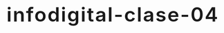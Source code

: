 # infodigital-clase-04
<!DOCTYPE html>
<html lang="es">
    <head>
        <meta charset="utf-8" />
        <meta name="viewport" content="width=device-width, initial-scale=1" />
        <link href="https://cdn.jsdelivr.net/npm/bootstrap@5.1.3/dist/css/bootstrap.min.css" rel="stylesheet" integrity="sha384-1BmE4kWBq78iYhFldvKuhfTAU6auU8tT94WrHftjDbrCEXSU1oBoqyl2QvZ6jIW3" crossorigin="anonymous" />
        <link rel="preconnect" href="https://fonts.googleapis.com">
<link rel="preconnect" href="https://fonts.gstatic.com" crossorigin>
<link href="https://fonts.googleapis.com/css2?family=Source+Sans+Pro:ital,wght@0,300;0,400;0,600;1,400&display=swap" rel="stylesheet">
        <style>
            :root {
                --bs-font-sans-serif: 'Source Sans Pro', sans-serif;
                --bs-body-color: #e9e8e8;
                --bs-body-bg: #070406;

            }
            @media (min-width: 992px) {
                .container {
                    max-width: 960px;
                }
            }
            h1, h2, h3 {
                letter-spacing: 0.15rem;
                font-weight: 600;
            }
            h1{
                font-size: calc(1.8rem + 1.8vw);
            }
            hr {
                border: 1px solid solid;
                max-width: 10vh;
                margin: 2.5rem auto;
            }
        </style>
        <title>How coronavirus is changing cities</title>
    </head>
    <body>
        <header class="container">
            <div class="row py-4">
                <div class="col-sm-11 col-md-10 col-lg-9 col-xl-8 col-xxl-7 mx-auto">
                    
                    <h1 class="mb-4 mt-5 text-center">How coronavirus is changing cities</h1>
                    
                    <h2 class="mb-5 text-center fs-6 text-white-50">OLIVIA BACIGALUPO & MANUELA MUNCHMEYER</h2>
                    
                    <p class="lead">Existen infografías impresas y digitales, hay varios aspectos que podemos destacar de cada una y que permiten hacer un análisis de los pros y contras que tienen. En este caso analizaremos la infografía "How the Coronavirus is changing cities" y la compararemos según el tipo de infografía (impresa o digital) que sea. </p>
                    
                </div>
            </div>
        </header>
        <main class="container">
            <div class="row g-4 pb-5">
                
                <!--INICIO DE LA PRIMERA PARTE-->
                
                <div class="col-sm-11 col-md-10 col-lg-9 col-xl-8 col-xxl-7 mx-auto">
                    
                    <hr />
                    
                    <h3 class="fs-4 text-center my-5">INFOGRAFÍA IMPRESA</h3>
                    
                    <p>En la infografía “How the coronavirus is changing cities” (hecha por Pablo Robles, Brian Wang, Dennis Wong, Darren Long, Alfonso Arranz y Andrew London) lo primero que llama la atención es una ilustración de una ciudad, la cual, al mirarla con mayor detenimiento nos muestra destacado en amarillo algunos de estos cambios que están ocurriendo debido a la reciente pandemia en las ciudades. Además, la ciudad contiene números marcando donde ocurren en este mapa las actividades explicadas abajo.</p>

                </div>
                <div class="col-md-11 col-lg-10 col-xl-9 col-xxl-8 mx-auto">
                    
                    <img loading="lazy" src="img/imagen-1.PNG" class="w-100 mb-2" alt="describe lo que se ve en la imagen" />

                </div>
                <div class="col-sm-11 col-md-10 col-lg-9 col-xl-8 col-xxl-7 mx-auto">
                    
                    <p>En la parte inferior de la infografía se explica con el uso de gráficos figurativos distintas medidas de seguridad. La primera explicando los protocolos y tecnologías usadas en aeropuertos.</p>

                </div>
                <div class="col-md-11 col-lg-10 col-xl-9 col-xxl-8 mx-auto">
                    
                    <img loading="lazy" src="img/imagen-2.PNG" class="w-100 mb-2" alt="describe lo que se ve en la imagen" />

                </div>
                <div class="col-sm-11 col-md-10 col-lg-9 col-xl-8 col-xxl-7 mx-auto">
                    
                    <p>El gráfico del punto 2 muestra tecnologías en puertas y escaleras mecánicas para evitar infecciones, mientras que en el 3 se muestra la nueva disposición en oficinas.</p>

                </div>
                <div class="col-md-11 col-lg-10 col-xl-9 col-xxl-8 mx-auto">
                    
                    <img loading="lazy" src="img/imagen-3.PNG" class="w-100 mb-2" alt="describe lo que se ve en la imagen" />

                </div>
                <div class="col-sm-11 col-md-10 col-lg-9 col-xl-8 col-xxl-7 mx-auto">
                    
                    <p>En el cuarto punto explican cómo pueden estar rediseñados en algún futuro los hospitales para un aislamiento especial más eficiente.

</p>

                </div>
                <div class="col-md-11 col-lg-10 col-xl-9 col-xxl-8 mx-auto">
                    
                    <img loading="lazy" src="img/imagen-4.PNG" class="w-100 mb-2" alt="describe lo que se ve en la imagen" />

                </div>
                <div class="col-sm-11 col-md-10 col-lg-9 col-xl-8 col-xxl-7 mx-auto">
                    
                    <p>El último punto muestra cómo en edificios pequeños se utilizan paredes movibles para generar un espacio versátil para distintas funciones.

</p>

                </div>
                <div class="col-md-11 col-lg-10 col-xl-9 col-xxl-8 mx-auto">
                    <img loading="lazy" src="img/imagen-0.PNG" class="w-100 mb-2" alt="describe lo que se ve en la imagen" />
                </div>
                
                <!--FIN DE LA PRIMERA PARTE-->
                
                <!--INICIO DE LA SEGUNDA PARTE-->
                
                <div class="col-sm-11 col-md-10 col-lg-9 col-xl-8 col-xxl-7 mx-auto">
                    
                    <hr />
                    
                    <h3 class="fs-4 text-center my-5">INFOGRAFÍA DIGITAL</h3>
                    
                    <p>Este primer gráfico introductorio al deslizar destaca cada tema que abordará la infografía, sin embargo no capta la atención suficiente hasta llegar al texto, debido a la cantidad de información que se despliega simultaneamente al arrastrar hacia abajo..</p>
                    
                    <img loading="lazy" src="img/imagen-5.png" class="w-100" alt="describe lo que se ve en la imagen" />

                    <p>El siguiente gráfico interactivo a diferencia del impreso, permite dimensionar y visualizar el cambio que surge en el espacio con las paredes adaptables de las que se hablan y que en este gráfico se mueven de un lado a otro.</p>
                    
                    <img loading="lazy" src="img/imagen-6.png" class="w-100" alt="describe lo que se ve en la imagen" />
                    
                    <p>Este gráfico también interactivo despliega información al poner el cursor sobre el texto del tema que se quiere abordar y que también aporta y es coherente al tema del que se está hablando, la automatización de la tecnología.</p>
                    
                    <img loading="lazy" src="img/imagen-7.png" class="w-100" alt="describe lo que se ve en la imagen" />
                    
                    <p>Por último, se puede ver el enfoque que ocurre en toda la infografia al desplazar la página dependiendo del punto que se quiere abordar y que permite captar mucho más la atención en algo en especifico y de una manera mucho más profunda en comparación a la infografía impresa que se muestra de una manera más general y sintética donde el usuario decide qué quiere ver y qué no.  </p>
                    
                    <img loading="lazy" src="img/imagen-8.png" class="w-100" alt="describe lo que se ve en la imagen" />
                    
                    <p class="text-white-50 small mt-3 mb-5">¿Cómo podrían justificarse todas las modificaciones? ¿Se trata de una simple adaptación de datos de un sustrato a otro? Convendría pensar en una reestructuración completa del trabajo infográfico, que se hace atiendiendo a los <a href="https://docs.google.com/presentation/d/1GqH40Ybrz77qN6W_ztgC2d2Q5Z6buhCjDYTU7fX9Lc4/edit?usp=sharing" target="_blank">usos y costumbres asociadas</a> a cada medio?</p>
               
                </div>
                
                <!--FIN DE LA SEGUNDA PARTE-->
                
            </div>
        </main>
        <footer>
            <div class="container">
                <div class="row py-3">
                    <div class="col-sm-11 col-md-10 col-lg-9 col-xl-8 col-xxl-7 mx-auto">
                        <p class="d-flex justify-content-between small p-1 m-0">
                            <a href="https://github.com/profesorfaco/dno075-2022-2/">Infografía Digital</a>
                            <a href="https://github.com/profesorfaco/dno075-2022-2/tree/main/clase-04">Lunes 29 de agosto, 2022</a>
                        </p>
                    </div>
                </div>
            </div>
        </footer>
        <script>
            var links = document.querySelectorAll("a");
            links.forEach((l) => l.classList.add("link-light"));
            console.log("Esto es JavaScript");
        </script>
    </body>
</html>
